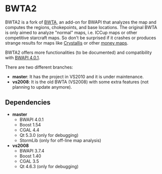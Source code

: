 # BWTA2 #

BWTA2 is a fork of [BWTA](https://code.google.com/p/bwta), an add-on for BWAPI that analyzes the map and computes the regions, chokepoints, and base locations. 
The original BWTA is only aimed to analyze "normal" maps, i.e. ICCup maps or other competitive starcraft maps. So don't be surprised if it crashes or produces strange results for maps like [Crystallis](http://classic.battle.net/images/battle/scc/lp/bw02/cy.jpg) or other [money maps](http://starcraft.wikia.com/wiki/Money_maps).

BWTA2 offers more functionalities (to be documented) and compatibility with [BWAPI 4.0.1](https://github.com/bwapi/bwapi).

There are two different branches:

* **master**: It has the project in VS2010 and it is under maintenance.
* **vs2008**: It is the old BWTA (VS2008) with some extra features (not planning to update anymore). 

## Dependencies ##
* **master**
    * BWAPI 4.0.1
    * Boost 1.54
    * CGAL 4.4
    * Qt 5.3.0 (only for debugging)
    * StormLib (only for off-line map analysis)
* **vs2008**
    * BWAPI 3.7.4
    * Boost 1.40
    * CGAL 3.5
    * Qt 4.6.3 (only for debugging)